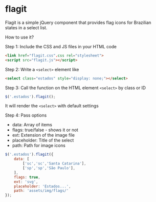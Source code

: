 # flagit
Flagit is a simple jQuery component that provides flag icons for Brazilian states in a select list.

How to use it?

Step 1: Include the CSS and JS files in your HTML code

```html
<link href="flagit.css".css rel="stylesheet">
<script src="flagit.js"></script>
```

Step 2: Write a ```<select>``` element like

```html
<select class="estados" style="display: none;"></select>
```

Step 3: Call the function on the HTML element ```<select>``` by class or ID

```javascript
$('.estados').flagit();
```
It will render the ```<select>``` with default settings


Step 4: Pass options

* data: Array of items
* flags: true/false - shows it or not
* ext: Extension of the image file
* placeholder: Title of the select
* path: Path for image icons

```javascript
$('.estados').flagit({
    data: [
        ['sc','sc','Santa Catarina'],
        ['sp','sp','São Paulo'],
    ],
    flags: true,
    ext: 'svg',
    placeholder: 'Estados...',
    path: 'assets/img/flags/'
});
```
